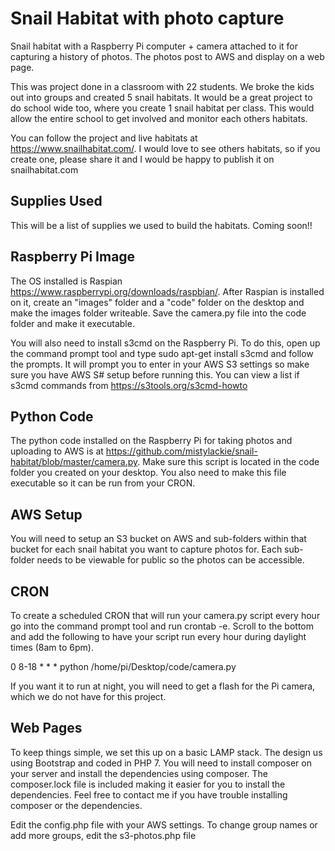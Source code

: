 # Snail Habitat with photo capture
Snail habitat with a Raspberry Pi computer + camera attached to it for capturing a history of photos. The photos post to AWS and display on a web page.

This was project done in a classroom with 22 students. We broke the kids out into groups and created 5 snail habitats. It would be a great project to do school wide too, where you create 1 snail habitat per class. This would allow the entire school to get involved and monitor each others habitats. 

You can follow the project and live habitats at https://www.snailhabitat.com/. I would love to see others habitats, so if you create one, please share it and I would be happy to publish it on snailhabitat.com

## Supplies Used
This will be a list of supplies we used to build the habitats. Coming soon!!

## Raspberry Pi Image
The OS installed is Raspian https://www.raspberrypi.org/downloads/raspbian/. After Raspian is installed on it, create an "images" folder and a "code" folder on the desktop and make the images folder writeable. Save the camera.py file into the code folder and make it executable.

You will also need to install s3cmd on the Raspberry Pi. To do this, open up the command prompt tool and type sudo apt-get install s3cmd and follow the prompts. It will prompt you to enter in your AWS S3 settings so make sure you have AWS S# setup before running this. You can view a list if s3cmd commands from https://s3tools.org/s3cmd-howto

## Python Code
The python code installed on the Raspberry Pi for taking photos and uploading to AWS is at https://github.com/mistylackie/snail-habitat/blob/master/camera.py. Make sure this script is located in the code folder you created on your desktop. You also need to make this file executable so it can be run from your CRON.

## AWS Setup
You will need to setup an S3 bucket on AWS and sub-folders within that bucket for each snail habitat you want to capture photos for. Each sub-folder needs to be viewable for public so the photos can be accessible.

## CRON
To create a scheduled CRON that will run your camera.py script every hour go into the command prompt tool and run crontab -e. Scroll to the bottom and add the following to have your script run every hour during daylight times (8am to 6pm). 

0 8-18 * * * python /home/pi/Desktop/code/camera.py

If you want it to run at night, you will need to get a flash for the Pi camera, which we do not have for this project.

## Web Pages
To keep things simple, we set this up on a basic LAMP stack. The design us using Bootstrap and coded in PHP 7. You will need to install composer on your server and install the dependencies using composer. The composer.lock file is included making it easier for you to install the dependencies. Feel free to contact me if you have trouble installing composer or the dependencies.

Edit the config.php file with your AWS settings. To change group names or add more groups, edit the s3-photos.php file
